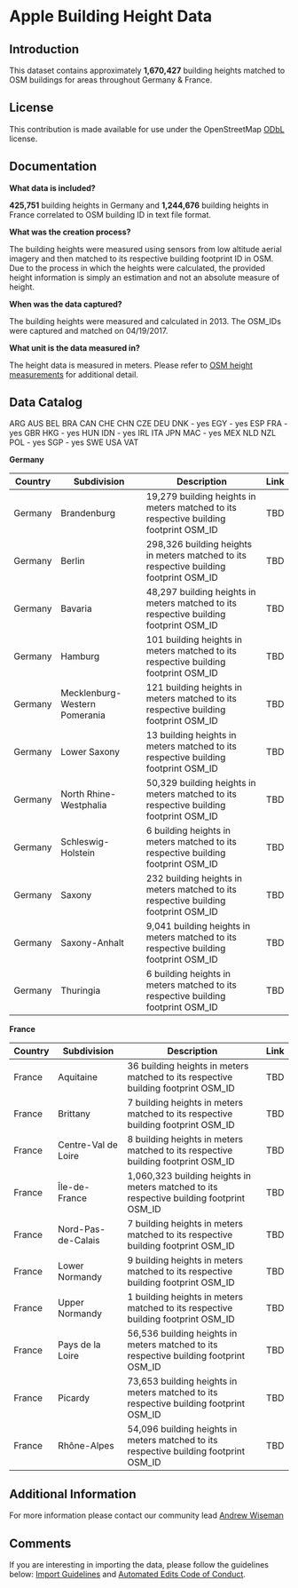 # Apple Building Height Data


## Introduction

This dataset contains approximately **1,670,427** building heights matched to OSM buildings for areas throughout Germany & France. 

## License

This contribution is made available for use under the OpenStreetMap [ODbL](https://opendatacommons.org/licenses/odbl/) license.


## Documentation

**What data is included?**

**425,751** building heights in Germany and **1,244,676** building heights in France correlated to OSM building ID in text file format. 

**What was the creation process?**

The building heights were measured using sensors from low altitude aerial imagery and then matched to its respective building footprint ID in OSM.  Due to the process in which the heights were calculated, the provided height information is simply an estimation and not an absolute measure of height.  

**When was the data captured?**

The building heights were measured and calculated in 2013.  The OSM_IDs were captured and matched on 04/19/2017.  

**What unit is the data measured in?**

The height data is measured in meters. Please refer to [OSM height measurements](https://wiki.openstreetmap.org/wiki/Map_Features/Units) for additional detail.  


## Data Catalog

ARG
AUS
BEL
BRA
CAN
CHE
CHN
CZE
DEU
DNK - yes
EGY - yes
ESP
FRA - yes
GBR
HKG - yes
HUN
IDN - yes
IRL
ITA
JPN
MAC - yes
MEX
NLD
NZL
POL - yes
SGP - yes
SWE
USA
VAT


**Germany**

| Country     | Subdivision     | Description                                                                            | Link  |
| ------------|-----------------|----------------------------------------------------------------------------------------|-------|
| Germany     | Brandenburg     | 19,279 building heights in meters matched to its respective building footprint OSM_ID  | TBD   |
| Germany     | Berlin          | 298,326 building heights in meters matched to its respective building footprint OSM_ID | TBD   |
| Germany     | Bavaria         | 48,297 building heights in meters matched to its respective building footprint OSM_ID | TBD   |
| Germany     | Hamburg         | 101 building heights in meters matched to its respective building footprint OSM_ID | TBD   |
| Germany     | Mecklenburg-Western Pomerania | 121 building heights in meters matched to its respective building footprint OSM_ID|TBD|
| Germany     | Lower Saxony	  | 13 building heights in meters matched to its respective building footprint OSM_ID | TBD   |
| Germany     | North Rhine-Westphalia | 50,329 building heights in meters matched to its respective building footprint OSM_ID | TBD   |
| Germany     | Schleswig-Holstein | 6 building heights in meters matched to its respective building footprint OSM_ID | TBD   |
| Germany     | Saxony | 232 building heights in meters matched to its respective building footprint OSM_ID | TBD   |
| Germany     | Saxony-Anhalt | 9,041 building heights in meters matched to its respective building footprint OSM_ID | TBD   |
| Germany     | Thuringia | 6 building heights in meters matched to its respective building footprint OSM_ID | TBD   |                                                               

**France**

| Country     | Subdivision     | Description                                                                        | Link  |
| ------------|-----------------|------------------------------------------------------------------------------------|-------|
| France      | Aquitaine       | 36 building heights in meters matched to its respective building footprint OSM_ID | TBD   |
| France      | Brittany        | 7 building heights in meters matched to its respective building footprint OSM_ID | TBD   |
| France      | Centre-Val de Loire | 8 building heights in meters matched to its respective building footprint OSM_ID | TBD   |
| France      | Île-de-France   | 1,060,323 building heights in meters matched to its respective building footprint OSM_ID | TBD   |
| France      | Nord-Pas-de-Calais | 7 building heights in meters matched to its respective building footprint OSM_ID | TBD   |
| France      | Lower Normandy  | 9 building heights in meters matched to its respective building footprint OSM_ID | TBD   |
| France      | Upper Normandy  | 1 building heights in meters matched to its respective building footprint OSM_ID | TBD   |
| France      | Pays de la Loire| 56,536 building heights in meters matched to its respective building footprint OSM_ID | TBD   |
| France      | Picardy  | 73,653 building heights in meters matched to its respective building footprint OSM_ID | TBD   |
| France      | Rhône-Alpes  | 54,096 building heights in meters matched to its respective building footprint OSM_ID | TBD   |


## Additional Information
For more information please contact our community lead [Andrew Wiseman](https://www.openstreetmap.org/user/Marion%20Barry)


## Comments
If you are interesting in importing the data, please follow the guidelines below: [Import Guidelines](https://wiki.openstreetmap.org/wiki/Import/Guidelines) and [Automated Edits Code of Conduct](https://wiki.openstreetmap.org/wiki/Automated_Edits_code_of_conduct).

